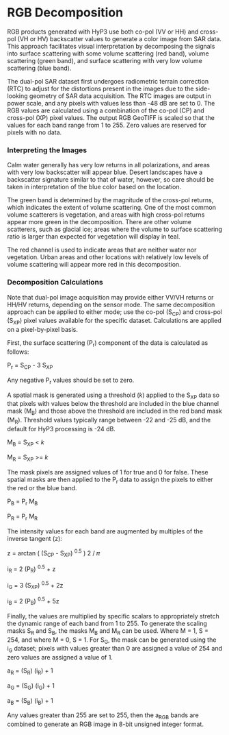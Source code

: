 RGB Decomposition
=================

RGB products generated with HyP3 use both co-pol (VV or HH) and cross-pol (VH or HV) backscatter values to generate a color image from SAR data. This approach facilitates visual interpretation by decomposing the signals into surface scattering with some volume scattering (red band), volume scattering (green band), and surface scattering with very low volume scattering (blue band). 

The dual-pol SAR dataset first undergoes radiometric terrain correction (RTC) to adjust for the distortions present in the images due to the side-looking geometry of SAR data acquisition. The RTC images are output in power scale, and any pixels with values less than -48 dB are set to 0. The RGB values are calculated using a combination of the co-pol (CP) and cross-pol (XP) pixel values. The output RGB GeoTIFF is scaled so that the values for each band range from 1 to 255. Zero values are reserved for pixels with no data.

### Interpreting the Images

Calm water generally has very low returns in all polarizations, and areas with very low backscatter will appear blue. Desert landscapes have a backscatter signature similar to that of water, however, so care should be taken in interpretation of the blue color based on the location. 

The green band is determined by the magnitude of the cross-pol returns, which indicates the extent of volume scattering. One of the most common volume scatterers is vegetation, and areas with high cross-pol returns appear more green in the decomposition. There are other volume scatterers, such as glacial ice; areas where the volume to surface scattering ratio is larger than expected for vegetation will display in teal.

The red channel is used to indicate areas that are neither water nor vegetation. Urban areas and other locations with relatively low levels of volume scattering will appear more red in this decomposition.

### Decomposition Calculations

Note that dual-pol image acquisition may provide either VV/VH returns or HH/HV returns, depending on the sensor mode. The same decomposition approach can be applied to either mode; use the co-pol (S<sub>CP</sub>) and cross-pol (S<sub>XP</sub>) pixel values available for the specific dataset. Calculations are applied on a pixel-by-pixel basis.

First, the surface scattering (P<sub>r</sub>) component of the data is calculated as follows:

P<sub>r</sub> = S<sub>CP</sub> - 3 S<sub>XP</sub>

Any negative P<sub>r</sub> values should be set to zero.

A spatial mask is generated using a threshold (*k*) applied to the S<sub>XP</sub> data so that pixels with values below the threshold are included in the blue channel mask (M<sub>B</sub>) and those above the threshold are included in the red band mask (M<sub>R</sub>). Threshold values typically range between -22 and -25 dB, and the default for HyP3 processing is -24 dB. 


M<sub>B</sub> = S<sub>XP</sub> < *k*

M<sub>R</sub> = S<sub>XP</sub> >= *k*

The mask pixels are assigned values of 1 for true and 0 for false. These spatial masks are then applied to the P<sub>r</sub> data to assign the pixels to either the red or the blue band.

P<sub>B</sub> = P<sub>r</sub> M<sub>B</sub>

P<sub>R</sub> = P<sub>r</sub> M<sub>R</sub>

The intensity values for each band are augmented by multiples of the inverse tangent (z):

z = arctan ( (S<sub>CP</sub> -  S<sub>XP</sub>) <sup>0.5</sup> ) 2 / 𝜋

i<sub>R</sub> = 2 (P<sub>R</sub>) <sup>0.5</sup> + z 

i<sub>G</sub> = 3 (S<sub>XP</sub>) <sup>0.5</sup> + 2z

i<sub>B</sub> = 2 (P<sub>B</sub>) <sup>0.5</sup> + 5z

Finally, the values are multiplied by specific scalars to appropriately stretch the dynamic range of each band from 1 to 255. To generate the scaling masks S<sub>R</sub> and S<sub>B</sub>, the masks M<sub>B</sub> and M<sub>R</sub> can be used. Where M = 1, S = 254, and where M = 0, S = 1. For S<sub>G</sub>, the mask can be generated using the i<sub>G</sub> dataset; pixels with values greater than 0 are assigned a value of 254 and zero values are assigned a value of 1.

a<sub>R</sub> = (S<sub>R</sub>) (i<sub>R</sub>) + 1

a<sub>G</sub> = (S<sub>G</sub>) (i<sub>G</sub>) + 1

a<sub>B</sub> = (S<sub>B</sub>) (i<sub>B</sub>) + 1

Any values greater than 255 are set to 255, then the a<sub>RGB</sub> bands are combined to generate an RGB image in 8-bit unsigned integer format.
